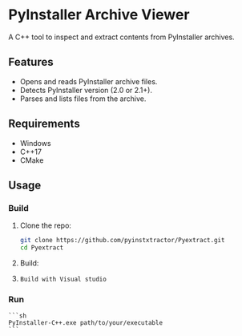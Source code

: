 # PyInstaller Archive Viewer

A C++ tool to inspect and extract contents from PyInstaller archives.

## Features
- Opens and reads PyInstaller archive files.
- Detects PyInstaller version (2.0 or 2.1+).
- Parses and lists files from the archive.

## Requirements
- Windows
- C++17
- CMake

## Usage

### Build
1. Clone the repo:
    ```sh
    git clone https://github.com/pyinstxtractor/Pyextract.git
    cd Pyextract
    ```
2. Build:
3. ```
   Build with Visual studio 
    ```

### Run
	```sh
    PyInstaller-C++.exe path/to/your/executable
    ```


